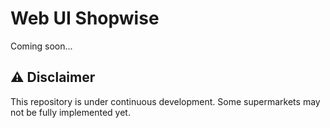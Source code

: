 # Web UI Shopwise

Coming soon...

## ⚠️ Disclaimer

This repository is under continuous development. Some supermarkets may not be fully implemented yet.